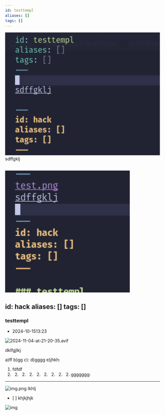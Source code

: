 ```yaml
---
id: testtempl
aliases: []
tags: []
---
```

![test.png](assets/imgs/test.png)
sdffgklj

![](assets/2024-10-15-23-13-22.png)
---
id: hack
aliases: []
tags: []
---

### testtempl
* 2024-10-1513:23



![2024-11-04-at-21-20-35.avif](assets/2024-11-04-at-21-20-35.avif)


dklfgjlkj

a)ff
b)gg
c):
d)gggg
e)jhkh:

1. fdfdf 
2. 2. 2. 2. 2. 2. 2. 2. 2. ggggggg:
  - - - - 

![img.png](/assets/2024-11-04-20-24-45.png)
lkhlj
- [ ] 
khjkjhjk


![img](assets/2024-11-04-20-57-27.png)

